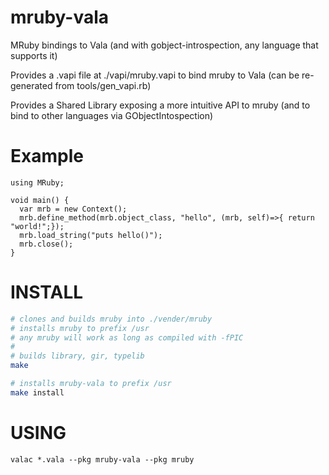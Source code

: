 # mruby-vala
MRuby bindings to Vala (and with gobject-introspection, any language that supports it)  

Provides a .vapi file at ./vapi/mruby.vapi to bind mruby to Vala (can be re-generated from tools/gen_vapi.rb)

Provides a Shared Library exposing a more intuitive API to mruby (and to bind to other languages via GObjectIntospection)

Example
===
```vala
using MRuby;

void main() {
  var mrb = new Context();
  mrb.define_method(mrb.object_class, "hello", (mrb, self)=>{ return "world!";}); 
  mrb.load_string("puts hello()");
  mrb.close();
}

```

INSTALL
===
```bash
# clones and builds mruby into ./vender/mruby
# installs mruby to prefix /usr
# any mruby will work as long as compiled with -fPIC
#
# builds library, gir, typelib
make

# installs mruby-vala to prefix /usr
make install
```

USING
===
`valac *.vala --pkg mruby-vala --pkg mruby`
